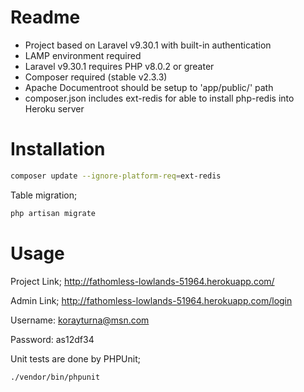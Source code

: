 # Readme
- Project based on Laravel v9.30.1 with built-in authentication
- LAMP environment required
- Laravel v9.30.1 requires PHP v8.0.2 or greater
- Composer required (stable v2.3.3)
- Apache Documentroot should be setup to 'app/public/' path
- composer.json includes ext-redis for able to install php-redis into Heroku server

# Installation

```bash
composer update --ignore-platform-req=ext-redis
```
Table migration;
```bash
php artisan migrate
```

# Usage

Project Link; http://fathomless-lowlands-51964.herokuapp.com/

Admin Link; http://fathomless-lowlands-51964.herokuapp.com/login

Username: korayturna@msn.com

Password: as12df34

Unit tests are done by PHPUnit;

```bash
./vendor/bin/phpunit
```
